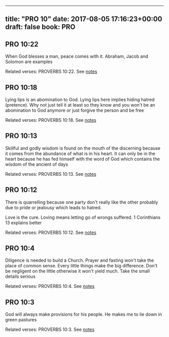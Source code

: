 
---
title: "PRO 10"
date: 2017-08-05 17:16:23+00:00
draft: false
book: PRO
---

## PRO 10:22

When God blesses a man, peace comes with it. Abraham, Jacob and Solomon are examples

Related verses: PROVERBS 10:22. See [notes](https://my.bible.com/notes/2695237799192027943)


## PRO 10:18

Lying lips is an abomination to God. Lying lips here implies hiding hatred (pretence). Why not just tell it at least so they know and you won't be an abomination to God anymore or just forgive the person and be free

Related verses: PROVERBS 10:18. See [notes](https://my.bible.com/notes/2695229741246178050)


## PRO 10:13

Skillful and godly wisdom is found on the mouth of the discerning because it comes from the abundance of what is in his heart. It can only be in the heart because he has fed himself with the word of God which contains the wisdom of the ancient of days

Related verses: PROVERBS 10:13. See [notes](https://my.bible.com/notes/2695226370485379825)


## PRO 10:12

There is quarrelling because one party don't really like the other probably due to pride or jealousy which leads to hatred.

Love is the cure. Loving means letting go of wrongs suffered. 1 Corinthians 13 explains better

Related verses: PROVERBS 10:12. See [notes](https://my.bible.com/notes/2695224669686719207)


## PRO 10:4

Diligence is needed to build a Church. Prayer and fasting won't take the place of common sense. Every little things make the big difference. Don't be negligent on the little otherwise it won't yield much. Take the small details serious

Related verses: PROVERBS 10:4. See [notes](https://my.bible.com/notes/2695221128536515281)


## PRO 10:3

God will always make provisions for his people. He makes me to lie down in green pastures

Related verses: PROVERBS 10:3. See [notes](https://my.bible.com/notes/2694551683686196089)

